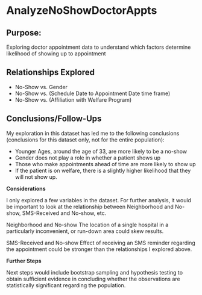 # AnalyzeNoShowDoctorAppts

## Purpose:
Exploring doctor appointment data to understand which factors determine likelihood of showing up to appointment 

## Relationships Explored
- No-Show vs. Gender
- No-Show vs. (Schedule Date to Appointment Date time frame)
- No-Show vs. (Affiliation with Welfare Program)

## Conclusions/Follow-Ups

My exploration in this dataset has led me to the following conclusions (conclusions for this dataset only, not for the entire population):

- Younger Ages, around the age of 33, are more likely to be a no-show
- Gender does not play a role in whether a patient shows up
- Those who make appointments ahead of time are more likely to show up
- If the patient is on welfare, there is a slightly higher likelihood that they will not show up.

**Considerations**

I only explored a few variables in the dataset. For further analysis, it would be important to look at the relationship between Neighborhood and No-show, SMS-Received and No-show, etc.

Neighborhood and No-show The location of a single hospital in a particularly inconvenient, or run-down area could skew results.

SMS-Received and No-show Effect of receiving an SMS reminder regarding the appointment could be stronger than the relationships I explored above.

**Further Steps**

Next steps would include bootstrap sampling and hypothesis testing to obtain sufficient evidence in concluding whether the observations are statistically significant regarding the population.
